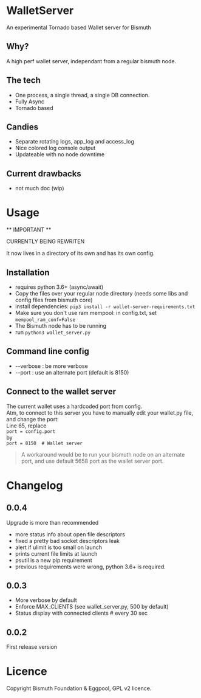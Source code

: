 # WalletServer
An experimental Tornado based Wallet server for Bismuth

## Why?
A high perf wallet server, independant from a regular bismuth node.

## The tech
* One process, a single thread, a single DB connection.
* Fully Async
* Tornado based

## Candies
* Separate rotating logs, app_log and access_log
* Nice colored log console output
* Updateable with no node downtime

## Current drawbacks
* not much doc (wip)

# Usage


** IMPORTANT **

CURRENTLY BEING REWRITEN  


It now lives in a directory of its own and has its own config.



## Installation
* requires python 3.6+ (async/await)
* Copy the files over your regular node directory (needs some libs and config files from bismuth core)
* install dependencies: `pip3 install -r wallet-server-requirements.txt`
* Make sure you don't use ram mempool: in config.txt, set `mempool_ram_conf=False`
* The Bismuth node has to be running
* run `python3 wallet_server.py`

## Command line config
* --verbose : be more verbose
* --port : use an alternate port (default is 8150)

## Connect to the wallet server
The current wallet uses a hardcoded port from config.  
Atm, to connect to this server you have to manually edit your wallet.py file, and change the port:  
Line 65, replace  
`port = config.port`  
by  
`port = 8150  # Wallet server`

> A workaround would be to run your bismuth node on an alternate port, and use default 5658 port as the wallet server port.

# Changelog

## 0.0.4

Upgrade is more than recommended

* more status info about open file descriptors
* fixed a pretty bad socket descriptors leak
* alert if ulimit is too small on launch
* prints current file limits at launch
* psutil is a new pip requirement
* previous requirements were wrong, python 3.6+ is required.

## 0.0.3
* More verbose by default
* Enforce MAX_CLIENTS (see wallet_server.py, 500 by default)
* Status display with connected clients # every 30 sec

## 0.0.2
First release version


# Licence
Copyright Bismuth Foundation & Eggpool, GPL v2 licence.
